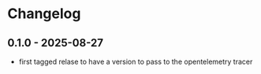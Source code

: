 # Changelog

## 0.1.0 - 2025-08-27

- first tagged relase to have a version to pass to the opentelemetry tracer
